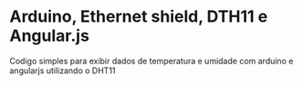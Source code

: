 # Arduino, Ethernet shield, DTH11 e Angular.js

Codigo simples para exibir dados de temperatura e umidade com arduino e angularjs utilizando o DHT11
